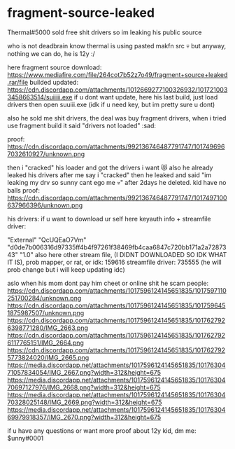 # fragment-source-leaked
Thermal#5000 sold free shit drivers so im leaking his public source

who is not deadbrain know thermal is using pasted makfn src 💀 but anyway, nothing we can do, he is 12y :/

here fragment source download: https://www.mediafire.com/file/264cot7b52z7o49/fragment+source+leaked.rar/file
builded updated: https://cdn.discordapp.com/attachments/1012669277100326932/1017210033458663514/suiiiii.exe
if u dont want update, here his last build, just load drivers then open suuiii.exe (idk if u need key, but im pretty sure u dont)

also he sold me shit drivers, the deal was buy fragment drivers, when i tried use fragment build it said "drivers not loaded" :sad:

proof: https://cdn.discordapp.com/attachments/992136746487791747/1017496967032610927/unknown.png

then i "cracked" his loader and got the drivers i want 😻
also he already leaked his drivers after me say i "cracked" then he leaked and said "im leaking my drv so sunny cant ego me 💀" after 2days he deleted. kid have no balls
proof: https://cdn.discordapp.com/attachments/992136746487791747/1017497100637966396/unknown.png

his drivers:
if u want to download ur self here keyauth info + streamfile driver:

"External"
"QcUQEaO7Vm"
"d0de7b006316d97335ff4b4f97261f38469fb4caa6847c720bb171a2a7287343"
"1.0"
also here other stream file, (I DIDNT DOWNLOADED SO IDK WHAT IT IS), prob mapper, or rat, or idk: 159616
streamfile driver: 735555 (he will prob change but i will keep updating idc)

aslo when his mom dont pay him cheet or online shit he scam people:
https://cdn.discordapp.com/attachments/1017596124145651835/1017597110251700284/unknown.png
https://cdn.discordapp.com/attachments/1017596124145651835/1017596451875987507/unknown.png
https://cdn.discordapp.com/attachments/1017596124145651835/1017627926398771280/IMG_2663.png
https://cdn.discordapp.com/attachments/1017596124145651835/1017627926117765151/IMG_2664.png
https://cdn.discordapp.com/attachments/1017596124145651835/1017627925773824020/IMG_2665.png
https://media.discordapp.net/attachments/1017596124145651835/1017630471057834054/IMG_2667.png?width=312&height=675
https://media.discordapp.net/attachments/1017596124145651835/1017630470697127976/IMG_2668.png?width=312&height=675
https://media.discordapp.net/attachments/1017596124145651835/1017630470328025148/IMG_2669.png?width=312&height=675
https://media.discordapp.net/attachments/1017596124145651835/1017630469979918357/IMG_2670.png?width=312&height=675

if u have any questions or want more proof about 12y kid, dm me: $unny#0001
